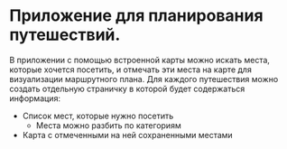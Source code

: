 # Приложение для планирования путешествий.

В приложении с помощью встроенной карты можно искать места, которые хочется посетить, и отмечать эти места на карте для визуализации маршрутного плана. 
Для каждого путешествия можно создать отдельную страничку в которой будет содержаться информация: 

- Список мест, которые нужно посетить
  - Места можно разбить по категориям
- Карта с отмеченными на ней сохраненными местами

